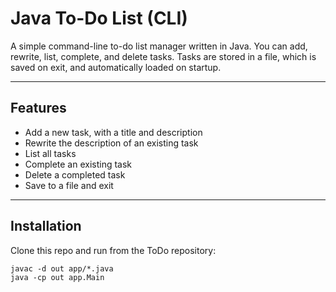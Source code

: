 # Java To-Do List (CLI)

A simple command-line to-do list manager written in Java.
You can add, rewrite, list, complete, and delete tasks. Tasks are stored in a file, which is saved on exit, and automatically loaded on startup.

---

## Features
- Add a new task, with a title and description
- Rewrite the description of an existing task
- List all tasks
- Complete an existing task
- Delete a completed task
- Save to a file and exit

---

## Installation
Clone this repo and run from the ToDo repository:
```
javac -d out app/*.java
java -cp out app.Main
```
